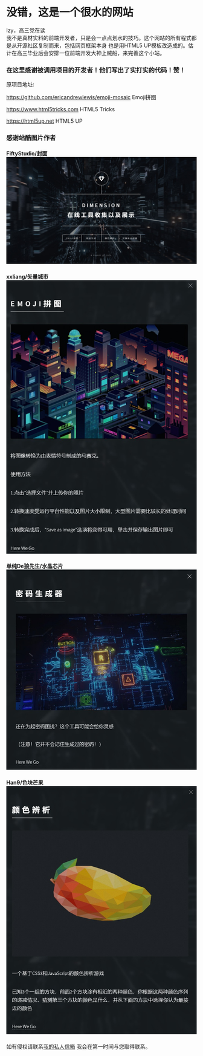 # 没错，这是一个很水的网站

lzy，高三党在读  
我不是真材实料的前端开发者，只是会一点点划水的技巧。这个网站的所有程式都是从开源社区复制而来，包括网页框架本身 也是用HTML5 UP模板改造成的。估计在高三毕业后会安排一位前端开发大神上贼船，来完善这个小站。

### 在这里感谢被调用项目的开发者！他们写出了实打实的代码！赞！

原项目地址:

https://github.com/ericandrewlewis/emoji-mosaic Emoji拼图 

https://www.html5tricks.com  HTML5 Tricks 

https://html5up.net HTML5 UP 

### 感谢站酷图片作者

#### FiftyStudio/封面 ![Aaron Swartz](https://github.com/Rodneylzy/Rodneylzy.github.io/blob/master/preview/home.jpg)
  


#### xxliang/矢量城市 ![Aaron Swartz](https://github.com/Rodneylzy/Rodneylzy.github.io/blob/master/preview/01.jpg)
  


#### 单纯De狼先生/水晶芯片 ![Aaron Swartz](https://github.com/Rodneylzy/Rodneylzy.github.io/blob/master/preview/02.jpg)
  


#### Han9/色块芒果 ![Aaron Swartz](https://github.com/Rodneylzy/Rodneylzy.github.io/blob/master/preview/03.jpg)
  
    
如有侵权请联系[我的私人信箱](https://github.com/Rodneylzy/Rodneylzy.github.io/blob/master/mail/%E6%89%B9%E6%B3%A8%202020-03-16%20173849.png) 我会在第一时间与您取得联系。
